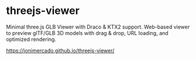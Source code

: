 # threejs-viewer
Minimal three.js GLB Viewer with Draco &amp; KTX2 support. Web-based viewer to preview glTF/GLB 3D models with drag &amp; drop, URL loading, and optimized rendering.

https://jonimercado.github.io/threejs-viewer/
